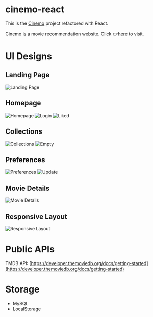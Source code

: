 # cinemo-react

This is the [Cinemo](https://github.com/Stephen0623/DWD_cw) project refactored with React.

Cinemo is a movie recommendation website. Click 👉[here](https://xuechun.edinburgh.domains/cinemo-beta/) to visit.

# UI Designs

## Landing Page

![Landing Page](./designs/landingpage.png)

## Homepage

![Homepage](./designs/homepage.png)
![Login](./designs/login.png)
![Liked](./designs/liked-action.png)

## Collections

![Collections](./designs/collections.png)
![Empty](./designs/empty.png)

## Preferences

![Preferences](./designs/preferences.png)
![Update](./designs/update-preferences.png)

## Movie Details

![Movie Details](./designs/details.png)

## Responsive Layout

![Responsive Layout](./designs/responsive-layout.png)

# Public APIs

TMDB API: [https://developer.themoviedb.org/docs/getting-started](https://developer.themoviedb.org/docs/getting-started)

# Storage

- MySQL
- LocalStorage
